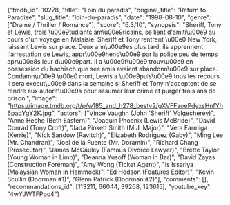 {"tmdb_id": 10278, "title": "Loin du paradis", "original_title": "Return to Paradise", "slug_title": "loin-du-paradis", "date": "1998-08-10", "genre": ["Drame / Thriller / Romance"], "score": "6.3/10", "synopsis": "Sheriff, Tony et Lewis, trois \u00e9tudiants am\u00e9ricains, se lient d'amiti\u00e9 au cours d'un voyage en Malaisie. Sheriff et Tony rentrent \u00e0 New York, laissant Lewis sur place. Deux ann\u00e9es plus tard, ils apprennent l'arrestation de Lewis, appr\u00e9hend\u00e9 par la police peu de temps apr\u00e8s leur d\u00e9part. Il a \u00e9t\u00e9 trouv\u00e9 en possession du hachisch que ses amis avaient abandonn\u00e9 sur place. Condamn\u00e9 \u00e0 mort, Lewis a \u00e9puis\u00e9 tous les recours. Il sera execut\u00e9 dans la semaine si Sheriff et Tony n'acceptent de se rendre aux autorit\u00e9s pour assumer leur crime et purger trois ans de prison.", "image": "https://image.tmdb.org/t/p/w185_and_h278_bestv2/gXVFFaoePdyxsHnfYh6paqYgY2K.jpg", "actors": ["Vince Vaughn (John 'Sheriff' Volgecherev)", "Anne Heche (Beth Eastern)", "Joaquin Phoenix (Lewis McBride)", "David Conrad (Tony Croft)", "Jada Pinkett Smith (M.J. Major)", "Vera Farmiga (Kerrie)", "Nick Sandow (Ravitch)", "Elizabeth Rodriguez (Gaby)", "Ming Lee (Mr. Chandran)", "Joel de la Fuente (Mr. Doramin)", "Richard Chang (Prosecutor)", "James McCauley (Famous Divorce Lawyer)", "Brette Taylor (Young Woman in Limo)", "Deanna Yusoff (Woman in Bar)", "David Zayas (Construction Foreman)", "Amy Wong (Ticket Agent)", "Is Issariya (Malaysian Woman in Hammock)", "Ed Hodson (Features Editor)", "Kevin Scullin (Doorman #1)", "Glenn Patrick (Doorman #2)"], "comments": [], "recommandations_id": [113211, 66044, 39268, 123615], "youtube_key": "4wYJWTFPpc4"}